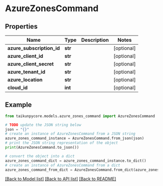 # AzureZonesCommand


## Properties

Name | Type | Description | Notes
------------ | ------------- | ------------- | -------------
**azure_subscription_id** | **str** |  | [optional] 
**azure_client_id** | **str** |  | [optional] 
**azure_client_secret** | **str** |  | [optional] 
**azure_tenant_id** | **str** |  | [optional] 
**azure_location** | **str** |  | [optional] 
**cloud_id** | **int** |  | [optional] 

## Example

```python
from taikunpycore.models.azure_zones_command import AzureZonesCommand

# TODO update the JSON string below
json = "{}"
# create an instance of AzureZonesCommand from a JSON string
azure_zones_command_instance = AzureZonesCommand.from_json(json)
# print the JSON string representation of the object
print(AzureZonesCommand.to_json())

# convert the object into a dict
azure_zones_command_dict = azure_zones_command_instance.to_dict()
# create an instance of AzureZonesCommand from a dict
azure_zones_command_from_dict = AzureZonesCommand.from_dict(azure_zones_command_dict)
```
[[Back to Model list]](../README.md#documentation-for-models) [[Back to API list]](../README.md#documentation-for-api-endpoints) [[Back to README]](../README.md)


